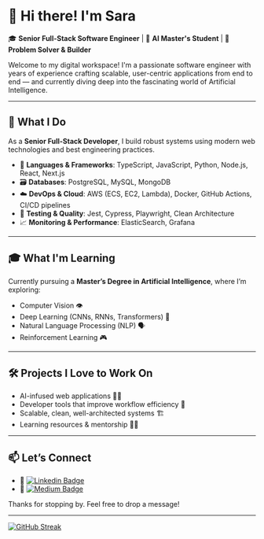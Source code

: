 
# 👋 Hi there! I'm Sara

🎓 **Senior Full-Stack Software Engineer** | 🧠 **AI Master's Student** | 🚀 **Problem Solver & Builder**

Welcome to my digital workspace! I'm a passionate software engineer with years of experience crafting scalable, user-centric applications from end to end — and currently diving deep into the fascinating world of Artificial Intelligence.

---

## 💼 What I Do

As a **Senior Full-Stack Developer**, I build robust systems using modern web technologies and best engineering practices.

- 🧩 **Languages & Frameworks**: TypeScript, JavaScript, Python, Node.js, React, Next.js
- 🗃️ **Databases**: PostgreSQL, MySQL, MongoDB
- ☁️ **DevOps & Cloud**: AWS (ECS, EC2, Lambda), Docker, GitHub Actions, CI/CD pipelines
- 🧪 **Testing & Quality**: Jest, Cypress, Playwright, Clean Architecture
- 📈 **Monitoring & Performance**: ElasticSearch, Grafana

---

## 🎓 What I'm Learning

Currently pursuing a **Master’s Degree in Artificial Intelligence**, where I’m exploring:

- Computer Vision 👁️
- Deep Learning (CNNs, RNNs, Transformers) 🧠
- Natural Language Processing (NLP) 🗣️
- Reinforcement Learning 🎮

---

## 🛠️ Projects I Love to Work On

- AI-infused web applications 🤖🌐  
- Developer tools that improve workflow efficiency 🧰  
- Scalable, clean, well-architected systems 🏗️  
- Learning resources & mentorship 👨‍🏫  

---

## 📫 Let’s Connect


- 💼 [![Linkedin Badge](https://img.shields.io/badge/-santanasara-blue?style=flat&logo=Linkedin&logoColor=white&link=https://www.linkedin.com/in/santanasara/)](https://www.linkedin.com/in/santanasara/)
- 🧠 [![Medium Badge](https://img.shields.io/badge/-@sarabmds-000000?style=flat&labelColor=000000&logo=Medium&link=https://medium.com/@sarabmds)](https://medium.com/@sarabmds)

Thanks for stopping by. Feel free to drop a message!

---

[![GitHub Streak](https://streak-stats.demolab.com?user=santanasara&theme=violet-punch)](https://git.io/streak-stats)


